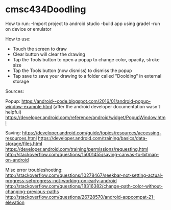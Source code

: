 # cmsc434Doodling


How to run:
-Import project to android studio
-build app using gradel
-run on device or emulator

How to use:
- Touch the screen to draw
- Clear button will clear the drawing
- Tap the Tools button to open a popup to change color, opacity, stroke size
- Tap the Tools button (now dismiss) to dismiss the popup
- Tap save to save your drawing to a folder called "Doolding" in external storage


Sources:

Popup:
https://android--code.blogspot.com/2016/01/android-popup-window-example.html (after the android developer documentation wasn't helpful)
https://developer.android.com/reference/android/widget/PopupWindow.html

Saving:
https://developer.android.com/guide/topics/resources/accessing-resources.html
https://developer.android.com/training/basics/data-storage/files.html
https://developer.android.com/training/permissions/requesting.html
http://stackoverflow.com/questions/15001455/saving-canvas-to-bitmap-on-android

Misc error troubleshooting:
http://stackoverflow.com/questions/10278467/seekbar-not-setting-actual-progress-setprogress-not-working-on-early-android
http://stackoverflow.com/questions/18316382/change-path-color-without-changing-previous-paths
http://stackoverflow.com/questions/26728570/android-appcompat-21-elevation
